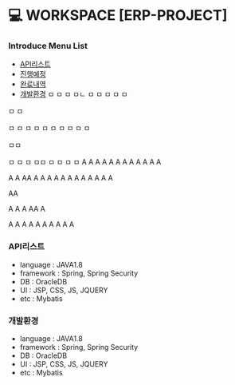 # :computer: WORKSPACE [ERP-PROJECT]

### Introduce Menu List

 * [API리스트](#리스트)
 * [진행예정](#진행예정)
 * [완료내역](#완료내역)
 * [개발환경](#개발환경)
 ㅁ
 ㅁ
 ㅁ
 ㅁㄴ
 ㅁ
 ㅁ
 ㅁ
 ㅁ
 ㅁ
 
 ㅁ
 ㅁ
 
 ㅁ
 ㅁ
 ㅁ
 ㅁ
 ㅁ
 ㅁ
 ㅁ
 ㅁ
 ㅁ
 ㅁ
 
 ㅁㅁ
 
 ㅁ
 ㅁ
 ㅁ
 ㅁㅁ
 ㅁ
 ㅁ
 ㅁ
 ㅁ
 A
 A
 A
 A
 A
 A
 A
 A
 A
 A
 A
 A
 
 A
 A
 AA
 A
 A
 A
 A
 A
 A
 A
 A
 A
 A
 A
 A
 
 AA
 
 A
 A
 A
 AA
 A
 
 A
 A
 A
 A
 A
 A
 A
 A
 A
 A
 
 
 ### API리스트
  - language : JAVA1.8
  - framework : Spring, Spring Security
  - DB : OracleDB
  - UI : JSP, CSS, JS, JQUERY
  - etc : Mybatis
 ### 개발환경
  - language : JAVA1.8
  - framework : Spring, Spring Security
  - DB : OracleDB
  - UI : JSP, CSS, JS, JQUERY
  - etc : Mybatis
